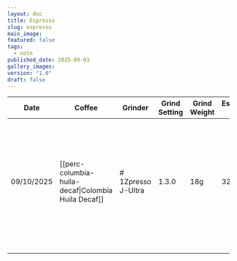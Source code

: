 ```yaml
---
layout: doc
title: Espresso
slug: espresso
main_image:
featured: false
tags:
  - note
published_date: 2025-09-03
gallery_images:
version: "1.0"
draft: false
---
```


| Date       | Coffee                                              | Grinder            | Grind Setting | Grind Weight | Espresso Out | Time | Notes                                                                                                                                     |
| ---------- | --------------------------------------------------- | ------------------ | ------------- | ------------ | ------------ | ---- | ----------------------------------------------------------------------------------------------------------------------------------------- |
| 09/10/2025 | [[perc-columbia-huila-decaf\|Colombia Huila Decaf]] | # 1Zpresso J-Ultra | 1.3.0         | 18g          | 32g          | 28s  | Stopped too soon, but was possibly on target for 30-32s and 36g.  Still very sharp and acidic, but not too sour. Not too much channeling. |
|            |                                                     |                    |               |              |              |      |                                                                                                                                           |
|            |                                                     |                    |               |              |              |      |                                                                                                                                           |
|            |                                                     |                    |               |              |              |      |                                                                                                                                           |


